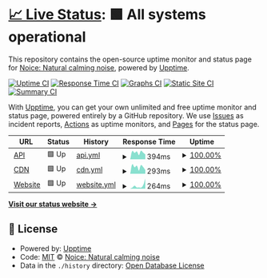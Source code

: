 # [📈 Live Status](https://status.trynoice.com): <!--live status--> **🟩 All systems operational**

This repository contains the open-source uptime monitor and status page for [Noice: Natural calming noise](https://trynoice.com), powered by [Upptime](https://github.com/upptime/upptime).

[![Uptime CI](https://github.com/trynoice/status/workflows/Uptime%20CI/badge.svg)](https://github.com/trynoice/status/actions?query=workflow%3A%22Uptime+CI%22)
[![Response Time CI](https://github.com/trynoice/status/workflows/Response%20Time%20CI/badge.svg)](https://github.com/trynoice/status/actions?query=workflow%3A%22Response+Time+CI%22)
[![Graphs CI](https://github.com/trynoice/status/workflows/Graphs%20CI/badge.svg)](https://github.com/trynoice/status/actions?query=workflow%3A%22Graphs+CI%22)
[![Static Site CI](https://github.com/trynoice/status/workflows/Static%20Site%20CI/badge.svg)](https://github.com/trynoice/status/actions?query=workflow%3A%22Static+Site+CI%22)
[![Summary CI](https://github.com/trynoice/status/workflows/Summary%20CI/badge.svg)](https://github.com/trynoice/status/actions?query=workflow%3A%22Summary+CI%22)

With [Upptime](https://upptime.js.org), you can get your own unlimited and free uptime monitor and status page, powered entirely by a GitHub repository. We use [Issues](https://github.com/trynoice/status/issues) as incident reports, [Actions](https://github.com/trynoice/status/actions) as uptime monitors, and [Pages](https://status.trynoice.com) for the status page.

<!--start: status pages-->
<!-- This summary is generated by Upptime (https://github.com/upptime/upptime) -->
<!-- Do not edit this manually, your changes will be overwritten -->
<!-- prettier-ignore -->
| URL | Status | History | Response Time | Uptime |
| --- | ------ | ------- | ------------- | ------ |
| <img alt="" src="https://favicons.githubusercontent.com/api.trynoice.com" height="13"> [API](https://api.trynoice.com/health) | 🟩 Up | [api.yml](https://github.com/trynoice/status/commits/HEAD/history/api.yml) | <details><summary><img alt="Response time graph" src="./graphs/api/response-time-week.png" height="20"> 394ms</summary><br><a href="https://status.trynoice.com/history/api"><img alt="Response time 411" src="https://img.shields.io/endpoint?url=https%3A%2F%2Fraw.githubusercontent.com%2Ftrynoice%2Fstatus%2FHEAD%2Fapi%2Fapi%2Fresponse-time.json"></a><br><a href="https://status.trynoice.com/history/api"><img alt="24-hour response time 289" src="https://img.shields.io/endpoint?url=https%3A%2F%2Fraw.githubusercontent.com%2Ftrynoice%2Fstatus%2FHEAD%2Fapi%2Fapi%2Fresponse-time-day.json"></a><br><a href="https://status.trynoice.com/history/api"><img alt="7-day response time 394" src="https://img.shields.io/endpoint?url=https%3A%2F%2Fraw.githubusercontent.com%2Ftrynoice%2Fstatus%2FHEAD%2Fapi%2Fapi%2Fresponse-time-week.json"></a><br><a href="https://status.trynoice.com/history/api"><img alt="30-day response time 411" src="https://img.shields.io/endpoint?url=https%3A%2F%2Fraw.githubusercontent.com%2Ftrynoice%2Fstatus%2FHEAD%2Fapi%2Fapi%2Fresponse-time-month.json"></a><br><a href="https://status.trynoice.com/history/api"><img alt="1-year response time 411" src="https://img.shields.io/endpoint?url=https%3A%2F%2Fraw.githubusercontent.com%2Ftrynoice%2Fstatus%2FHEAD%2Fapi%2Fapi%2Fresponse-time-year.json"></a></details> | <details><summary><a href="https://status.trynoice.com/history/api">100.00%</a></summary><a href="https://status.trynoice.com/history/api"><img alt="All-time uptime 100.00%" src="https://img.shields.io/endpoint?url=https%3A%2F%2Fraw.githubusercontent.com%2Ftrynoice%2Fstatus%2FHEAD%2Fapi%2Fapi%2Fuptime.json"></a><br><a href="https://status.trynoice.com/history/api"><img alt="24-hour uptime 100.00%" src="https://img.shields.io/endpoint?url=https%3A%2F%2Fraw.githubusercontent.com%2Ftrynoice%2Fstatus%2FHEAD%2Fapi%2Fapi%2Fuptime-day.json"></a><br><a href="https://status.trynoice.com/history/api"><img alt="7-day uptime 100.00%" src="https://img.shields.io/endpoint?url=https%3A%2F%2Fraw.githubusercontent.com%2Ftrynoice%2Fstatus%2FHEAD%2Fapi%2Fapi%2Fuptime-week.json"></a><br><a href="https://status.trynoice.com/history/api"><img alt="30-day uptime 100.00%" src="https://img.shields.io/endpoint?url=https%3A%2F%2Fraw.githubusercontent.com%2Ftrynoice%2Fstatus%2FHEAD%2Fapi%2Fapi%2Fuptime-month.json"></a><br><a href="https://status.trynoice.com/history/api"><img alt="1-year uptime 100.00%" src="https://img.shields.io/endpoint?url=https%3A%2F%2Fraw.githubusercontent.com%2Ftrynoice%2Fstatus%2FHEAD%2Fapi%2Fapi%2Fuptime-year.json"></a></details>
| <img alt="" src="https://favicons.githubusercontent.com/cdn.trynoice.com" height="13"> [CDN](https://cdn.trynoice.com/health) | 🟩 Up | [cdn.yml](https://github.com/trynoice/status/commits/HEAD/history/cdn.yml) | <details><summary><img alt="Response time graph" src="./graphs/cdn/response-time-week.png" height="20"> 293ms</summary><br><a href="https://status.trynoice.com/history/cdn"><img alt="Response time 293" src="https://img.shields.io/endpoint?url=https%3A%2F%2Fraw.githubusercontent.com%2Ftrynoice%2Fstatus%2FHEAD%2Fapi%2Fcdn%2Fresponse-time.json"></a><br><a href="https://status.trynoice.com/history/cdn"><img alt="24-hour response time 160" src="https://img.shields.io/endpoint?url=https%3A%2F%2Fraw.githubusercontent.com%2Ftrynoice%2Fstatus%2FHEAD%2Fapi%2Fcdn%2Fresponse-time-day.json"></a><br><a href="https://status.trynoice.com/history/cdn"><img alt="7-day response time 293" src="https://img.shields.io/endpoint?url=https%3A%2F%2Fraw.githubusercontent.com%2Ftrynoice%2Fstatus%2FHEAD%2Fapi%2Fcdn%2Fresponse-time-week.json"></a><br><a href="https://status.trynoice.com/history/cdn"><img alt="30-day response time 293" src="https://img.shields.io/endpoint?url=https%3A%2F%2Fraw.githubusercontent.com%2Ftrynoice%2Fstatus%2FHEAD%2Fapi%2Fcdn%2Fresponse-time-month.json"></a><br><a href="https://status.trynoice.com/history/cdn"><img alt="1-year response time 293" src="https://img.shields.io/endpoint?url=https%3A%2F%2Fraw.githubusercontent.com%2Ftrynoice%2Fstatus%2FHEAD%2Fapi%2Fcdn%2Fresponse-time-year.json"></a></details> | <details><summary><a href="https://status.trynoice.com/history/cdn">100.00%</a></summary><a href="https://status.trynoice.com/history/cdn"><img alt="All-time uptime 100.00%" src="https://img.shields.io/endpoint?url=https%3A%2F%2Fraw.githubusercontent.com%2Ftrynoice%2Fstatus%2FHEAD%2Fapi%2Fcdn%2Fuptime.json"></a><br><a href="https://status.trynoice.com/history/cdn"><img alt="24-hour uptime 100.00%" src="https://img.shields.io/endpoint?url=https%3A%2F%2Fraw.githubusercontent.com%2Ftrynoice%2Fstatus%2FHEAD%2Fapi%2Fcdn%2Fuptime-day.json"></a><br><a href="https://status.trynoice.com/history/cdn"><img alt="7-day uptime 100.00%" src="https://img.shields.io/endpoint?url=https%3A%2F%2Fraw.githubusercontent.com%2Ftrynoice%2Fstatus%2FHEAD%2Fapi%2Fcdn%2Fuptime-week.json"></a><br><a href="https://status.trynoice.com/history/cdn"><img alt="30-day uptime 100.00%" src="https://img.shields.io/endpoint?url=https%3A%2F%2Fraw.githubusercontent.com%2Ftrynoice%2Fstatus%2FHEAD%2Fapi%2Fcdn%2Fuptime-month.json"></a><br><a href="https://status.trynoice.com/history/cdn"><img alt="1-year uptime 100.00%" src="https://img.shields.io/endpoint?url=https%3A%2F%2Fraw.githubusercontent.com%2Ftrynoice%2Fstatus%2FHEAD%2Fapi%2Fcdn%2Fuptime-year.json"></a></details>
| <img alt="" src="https://favicons.githubusercontent.com/trynoice.com" height="13"> [Website](https://trynoice.com) | 🟩 Up | [website.yml](https://github.com/trynoice/status/commits/HEAD/history/website.yml) | <details><summary><img alt="Response time graph" src="./graphs/website/response-time-week.png" height="20"> 264ms</summary><br><a href="https://status.trynoice.com/history/website"><img alt="Response time 237" src="https://img.shields.io/endpoint?url=https%3A%2F%2Fraw.githubusercontent.com%2Ftrynoice%2Fstatus%2FHEAD%2Fapi%2Fwebsite%2Fresponse-time.json"></a><br><a href="https://status.trynoice.com/history/website"><img alt="24-hour response time 891" src="https://img.shields.io/endpoint?url=https%3A%2F%2Fraw.githubusercontent.com%2Ftrynoice%2Fstatus%2FHEAD%2Fapi%2Fwebsite%2Fresponse-time-day.json"></a><br><a href="https://status.trynoice.com/history/website"><img alt="7-day response time 264" src="https://img.shields.io/endpoint?url=https%3A%2F%2Fraw.githubusercontent.com%2Ftrynoice%2Fstatus%2FHEAD%2Fapi%2Fwebsite%2Fresponse-time-week.json"></a><br><a href="https://status.trynoice.com/history/website"><img alt="30-day response time 237" src="https://img.shields.io/endpoint?url=https%3A%2F%2Fraw.githubusercontent.com%2Ftrynoice%2Fstatus%2FHEAD%2Fapi%2Fwebsite%2Fresponse-time-month.json"></a><br><a href="https://status.trynoice.com/history/website"><img alt="1-year response time 237" src="https://img.shields.io/endpoint?url=https%3A%2F%2Fraw.githubusercontent.com%2Ftrynoice%2Fstatus%2FHEAD%2Fapi%2Fwebsite%2Fresponse-time-year.json"></a></details> | <details><summary><a href="https://status.trynoice.com/history/website">100.00%</a></summary><a href="https://status.trynoice.com/history/website"><img alt="All-time uptime 100.00%" src="https://img.shields.io/endpoint?url=https%3A%2F%2Fraw.githubusercontent.com%2Ftrynoice%2Fstatus%2FHEAD%2Fapi%2Fwebsite%2Fuptime.json"></a><br><a href="https://status.trynoice.com/history/website"><img alt="24-hour uptime 100.00%" src="https://img.shields.io/endpoint?url=https%3A%2F%2Fraw.githubusercontent.com%2Ftrynoice%2Fstatus%2FHEAD%2Fapi%2Fwebsite%2Fuptime-day.json"></a><br><a href="https://status.trynoice.com/history/website"><img alt="7-day uptime 100.00%" src="https://img.shields.io/endpoint?url=https%3A%2F%2Fraw.githubusercontent.com%2Ftrynoice%2Fstatus%2FHEAD%2Fapi%2Fwebsite%2Fuptime-week.json"></a><br><a href="https://status.trynoice.com/history/website"><img alt="30-day uptime 100.00%" src="https://img.shields.io/endpoint?url=https%3A%2F%2Fraw.githubusercontent.com%2Ftrynoice%2Fstatus%2FHEAD%2Fapi%2Fwebsite%2Fuptime-month.json"></a><br><a href="https://status.trynoice.com/history/website"><img alt="1-year uptime 100.00%" src="https://img.shields.io/endpoint?url=https%3A%2F%2Fraw.githubusercontent.com%2Ftrynoice%2Fstatus%2FHEAD%2Fapi%2Fwebsite%2Fuptime-year.json"></a></details>

<!--end: status pages-->

[**Visit our status website →**](https://status.trynoice.com)

## 📄 License

- Powered by: [Upptime](https://github.com/upptime/upptime)
- Code: [MIT](./LICENSE) © [Noice: Natural calming noise](https://trynoice.com)
- Data in the `./history` directory: [Open Database License](https://opendatacommons.org/licenses/odbl/1-0/)

